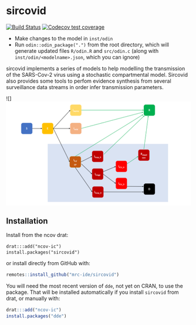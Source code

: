 # sircovid

<!-- badges: start -->
[![Build Status](https://travis-ci.com/mrc-ide/sircovid.svg?branch=master)](https://travis-ci.com/mrc-ide/sircovid)
[![Codecov test coverage](https://codecov.io/gh/mrc-ide/sircovid/branch/master/graph/badge.svg)](https://codecov.io/gh/mrc-ide/sircovid?branch=master)
<!-- badges: end -->

* Make changes to the model in `inst/odin`
* Run `odin::odin_package(".")` from the root directory, which will generate updated files `R/odin.R` and `src/odin.c` (along with `inst/odin/<modelname>.json`, which you can ignore)

sircovid implements a series of models to help modelling the transmission of the SARS-Cov-2 virus using a stochastic compartmental model. Sircovid also provides some tools to perfom evidence synthesis from several surveillance data streams in order infer transmission parameters.

![]<img src="man/figures/sircovid_diagram.png" align="center" style = "border: none; float: center;" width = "800px">

## Installation

Install from the ncov drat:

```
drat:::add("ncov-ic")
install.packages("sircovid")
```

or install directly from GitHub with:

```r
remotes::install_github("mrc-ide/sircovid")
```

You will need the most recent version of `dde`, not yet on CRAN, to use the package.  That will be installed automatically if you install `sircovid` from drat, or manually with:

```r
drat:::add("ncov-ic")
install.packages("dde")
```
